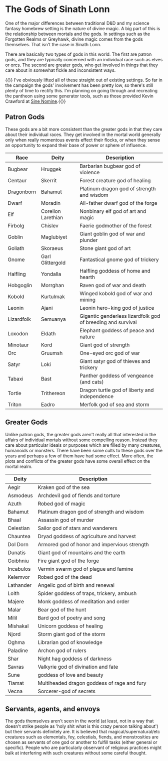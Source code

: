 # The Gods of Sinath Lonn


One of the major differences between traditional D&D and my science fantasy
homebrew setting is the nature of divine magic. A big part of this is the
relationship between mortals and the gods. In settings such as the Forgotten
Realms or Greyhawk, divine magic comes from the gods themselves. That isn't
the case in Sinath Lonn.

<!--more-->

There are basically two types of gods in this world. The first are patron gods,
and they are typically concerned with an individual race such as elves or orcs.
The second are greater gods, who get involved in things that they care about in
somewhat fickle and inconsistent ways.

{{<admonition>}} I've obviously lifted all of these straight out of existing
settings. So far in the campaign the gods' involvement has been pretty low, so
there's still plenty of time to rectify this. I'm planning on going through and
recreating the pantheon using some generator tools, such as those provided Kevin
Crawford at [Sine Nomine](http://www.sinenomine-pub.com/).{{</admonition>}}

## Patron Gods

These gods are a bit more consistent than the greater gods in that they care
about their individual races. They get involved in the mortal world generally
only when really momentous events effect their flocks, or when they sense an
opportunity to expand their base of power or sphere of influence.

| Race       | Deity              | Description |
|------------|--------------------|-------------|
| Bugbear    | Hruggek            | Barbarian bugbear god of violence |
| Centaur    | Skerrit            | Forest creature god of healing |
| Dragonborn | Bahamut            | Platinum dragon god of strength and wisdom |
| Dwarf      | Moradin            | All-father dwarf god of the forge |
| Elf        | Corellon Larethian | Nonbinary elf god of art and magic |
| Firbolg    | Chislev            | Faerie godmother of the forest |
| Goblin     | Maglubiyet         | Giant goblin god of war and plunder |
| Goliath    | Skoraeus           | Stone giant god of art |
| Gnome      | Garl Glittergold   | Fantastical gnome god of trickery |
| Halfling   | Yondalla           | Halfling goddess of home and hearth |
| Hobgoglin  | Morrghan           | Raven god of war and death |
| Kobold     | Kurtulmak          | Winged kobold god of war and mining |
| Leonin     | Ajani              | Leonin hero-king god of justice |
| Lizardfolk | Semuanya           | Gigantic genderless lizardfolk god of breeding and survival |
| Loxodon    | Eldath             | Elephant goddess of peace and nature |
| Minotaur   | Kord               | Giant god of strength |
| Orc        | Gruumsh            | One-eyed orc god of war |
| Satyr      | Loki               | Giant satyr god of thieves and trickery |
| Tabaxi     | Bast               | Panther goddess of vengeance (and cats) |
| Tortle     | Trithereon         | Dragon turtle god of liberty and independence |
| Triton     | Eadro              | Merfolk god of sea and storm |

## Greater Gods

Unlike patron gods, the greater gods aren't really all that interested in the
affairs of individual mortals without some compelling reason. Instead they care
about particular ideals or purposes which are filled by many creatures,
humanoids or monsters. There have been some cults to these gods over the years
and perhaps a few of them have had some effect. More often, the plots and
conflicts of the greater gods have some overall effect on the mortal realm.

| Deity | Description |
|-------|-------------|
| Aegir | Kraken god of the sea |
| Asmodeus | Archdevil god of fiends and torture |
| Azuth | Robed god of magic |
| Bahamut | Platinum dragon god of strength and wisdom |
| Bhaal | Assassin god of murder |
| Celestian | Sailor god of stars and wanderers |
| Chauntea | Dryad goddess of agriculture and harvest |
| Dol Dorn | Armored god of honor and impervious strength |
| Dunatis | Giant god of mountains and the earth |
| Goibhniu | Fire giant god of the forge |
| Incabulos | Vermin swarm god of plague and famine |
| Kelemvor | Robed god of the dead |
| Lathander | Angelic god of birth and renewal |
| Lolth | Spider goddess of traps, trickery, ambush |
| Majere | Monk goddess of meditation and order |
| Malar | Bear god of the hunt |
| Milil | Bard god of poetry and song |
| Mishakal | Unicorn goddess of healing |
| Njord | Storm giant god of the storm |
| Oghma | Librarian god of knowledge |
| Paladine | Archon god of rulers |
| Shar | Night hag goddess of darkness |
| Savras | Valkyrie god of divination and fate |
| Sune | goddess of love and beauty |
| Tiamat | Multiheaded dragon goddess of rage and fury |
| Vecna | Sorcerer-god of secrets |

## Servants, agents, and envoys

The gods themselves aren't seen in the world (at least, not in a way that
doesn't strike people as 'holy shit what is this crazy person talking about')
but their servants definitely are. It is believed that magical/supernatural/etc
creatures such as elementals, fey, celestials, fiends, and monstrosities are
chosen as servants of one god or another to fulfill tasks (either general or
specific). People who are particularly observant of religious practices might
balk at interfering with such creatures without some careful thought.


